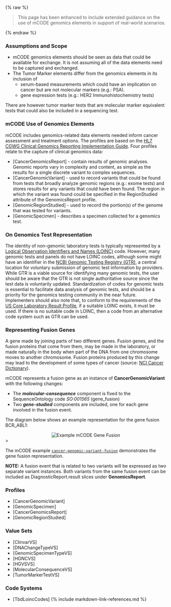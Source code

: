 {% raw %}
<blockquote class="stu-note">
<p>
This page has been enhanced to include extended guidance on the use of mCODE genomics elements in support of real-world scenarios.
</p>
</blockquote>
{% endraw %}

### Assumptions and Scope

* mCODE genomics elements should be seen as data that could be available for exchange. It is not assuming all of the data elements need to be captured and exchanged.
* The Tumor Marker elements differ from the genomics elements in its inclusion of
  * serum-based measurements which could have an implication on cancer but are not molecular markers (e.g.: PSA).
  * gene expression tests (e.g.: HER2 Immunohistochemistry tests)

There are however tumor marker tests that are molecular marker equivalent tests that could also be included in a sequencing test.

### mCODE Use of Genomics Elements

mCODE includes genomics-related data elements needed inform cancer assessment and treatment options. The profiles are based on the [HL7 CGWG Clinical Genomics Reporting Implementation Guide](http://hl7.org/fhir/uv/genomics-reporting/index.html). Four profiles relate to the capture of clinical genomics data:

* [CancerGenomicsReport] - contain results of genomic analyses. Genomic reports vary in complexity and content, as simple as the results for a single discrete variant to complex sequences.
* [CancerGenomicVariant] - used to record variants that could be found from tests that broadly analyze genomic regions (e.g.: exome tests) and stores results for any variants that could have been found. The region in which the variant was found could be specified in the RegionStudied attribute of the GenomicsReport profile.
* [GenomicRegionStudied] - used to record the portion(s) of the genome that was tested for variants.
* [GenomicSpecimen] - describes a specimen collected for a genomics test.

### On Genomics Test Representation

The identity of non-genomic laboratory tests is typically represented by a [Logical Observation Identifiers and Names (LOINC)](https://loinc.org/) code. However, many genomic tests and panels do not have LOINC codes, although some might have an identifier in the [NCBI Genomic Testing Registry (GTR)](https://www.ncbi.nlm.nih.gov/gtr/), a central location for voluntary submission of genomic test information by providers. While GTR is a viable source for identifying many genomic tests, the user should be aware that the GTR is not single authoritative source since the test data is voluntarily updated. Standardization of codes for genomic tests is essential to facilitate data analysis of genomic tests, and should be a priority for the genomics testing community in the near future. Implementers should also note that, to conform to the requirements of the [US Core Laboratory Result Profile](http://hl7.org/fhir/us/core/StructureDefinition-us-core-observation-lab.html), if a suitable LOINC exists, it must be used. If there is no suitable code in LOINC, then a code from an alternative code system such as GTR can be used.


### Representing Fusion Genes

A gene made by joining parts of two different genes. Fusion genes, and the fusion proteins that come from them, may be made in the laboratory, or made naturally in the body when part of the DNA from one chromosome moves to another chromosome. Fusion proteins produced by this change may lead to the development of some types of cancer (source: [NCI Cancer Dictionary](https://www.cancer.gov/publications/dictionaries/cancer-terms/def/fusion-gene)).

mCODE represents a fusion gene as an instance of **CancerGenomicVariant** with the following changes:

* The _**molecular-consequence**_ component is fixed to the SequenceOntology code _SO:001565_ (gene_fusion)
* Two _**gene-studied**_ components are included, one for each gene involved in the fusion event.

The diagram below shows an example representation for the gene fusion BCR_ABL1:


<div style="text-align: center;">
<img src="mCODE-gene-fusion.svg" alt="Example mCODE Gene Fusion" />
</div>>

The mCODE example [`cancer-genomic-variant-fusion`](Observation-cancer-genomic-variant-fusion.html) demonstrates the gene fusion representation.

**NOTE:** A fusion event that is related to two variants will be expressed as two separate variant instances. Both variants from the same fusion event can be included as DiagnosticReport.result slices under **GenomicsReport**.

### Profiles

* [CancerGenomicVariant]
* [GenomicSpecimen]
* [CancerGenomicsReport]
* [GenomicRegionStudied]

### Value Sets

* [ClinvarVS]
* [DNAChangeTypeVS]
* [GenomicSpecimenTypeVS]
* [HGNCVS]
* [HGVSVS]
* [MolecularConsequenceVS]
* [TumorMarkerTestVS]

### Code Systems
* [TbdLoincCodes]
{% include markdown-link-references.md %}